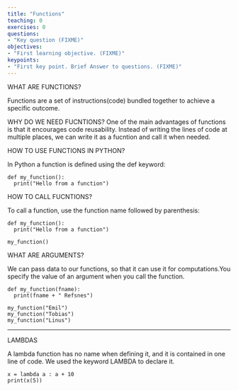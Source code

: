 ```yaml
---
title: "Functions"
teaching: 0
exercises: 0
questions:
- "Key question (FIXME)"
objectives:
- "First learning objective. (FIXME)"
keypoints:
- "First key point. Brief Answer to questions. (FIXME)"
---
```


WHAT ARE FUNCTIONS?

Functions are a set of instructions(code) bundled together to achieve a specific outcome.

WHY DO WE NEED FUCNTIONS?
One of the main advantages of functions is that it encourages code reusability. Instead of writing the lines of code at multiple places, we can write it as a fucntion and call it when needed.

HOW TO USE FUNCTIONS IN PYTHON?

In Python a function is defined using the def keyword:

~~~
def my_function():
  print("Hello from a function")
~~~

HOW TO CALL FUCNTIONS?

To call a function, use the function name followed by parenthesis:

~~~
def my_function():
  print("Hello from a function")

my_function()
~~~

WHAT ARE ARGUMENTS?

We can pass data to our functions, so that it can use it for computations.You specify the value of an argument when you call the function.

~~~
def my_function(fname):
  print(fname + " Refsnes")

my_function("Emil")
my_function("Tobias")
my_function("Linus")
~~~

---
LAMBDAS

A lambda function has no name when defining it, and it is contained in one line of code. We used the keyword LAMBDA to declare it.

~~~
x = lambda a : a + 10
print(x(5))
~~~
